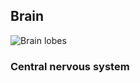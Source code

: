 ## Brain

![Brain lobes](https://upload.wikimedia.org/wikipedia/commons/thumb/9/9f/Brainlobes.svg/1280px-Brainlobes.svg.png)

### Central nervous system
